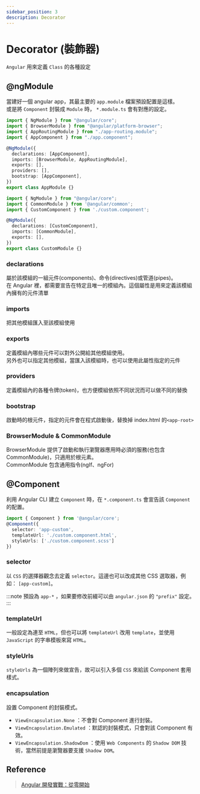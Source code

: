 ```yaml
---
sidebar_position: 3
description: Decorator
---
```


# Decorator (裝飾器)
`Angular` 用來定義 `Class` 的各種設定

## @ngModule

當建好一個 angular app，其最主要的 `app.module` 檔案預設配置是這樣。<br />
或是將 `Component` 封裝成 `Module` 時， `*.module.ts` 會有對應的設定。

```typescript app.module.ts
import { NgModule } from "@angular/core";
import { BrowserModule } from "@angular/platform-browser";
import { AppRoutingModule } from "./app-routing.module";
import { AppComponent } from "./app.component";

@NgModule({
  declarations: [AppComponent],
  imports: [BrowserModule, AppRoutingModule],
  exports: [],
  providers: [],
  bootstrap: [AppComponent],
})
export class AppModule {}
```

```typescript custom.module.ts
import { NgModule } from "@angular/core";
import { CommonModule } from '@angular/common';
import { CustomComponent } from './custom.component';

@NgModule({
  declarations: [CustomComponent],
  imports: [CommonModule],
  exports: [],
})
export class CustomModule {}
```

### declarations

屬於該模組的一組元件(components)、命令(directives)或管道(pipes)。<br />
在 Angular 裡，都需要宣告在特定且唯一的模組內。這個屬性是用來定義該模組內擁有的元件清單

### imports

把其他模組匯入至該模組使用

### exports

定義模組內哪些元件可以對外公開給其他模組使用。<br />
另外也可以指定其他模組，當匯入該模組時，也可以使用此屬性指定的元件

### providers

定義模組內的各種令牌(token)，也方便模組依照不同狀況而可以做不同的替換

### bootstrap

啟動時的根元件，指定的元件會在程式啟動後，替換掉 index.html 的`<app-root>`

### BrowserModule & CommonModule

BrowserModule 提供了啟動和執行瀏覽器應用時必須的服務(也包含 CommonModule)，只適用於根元素。<br />
CommonModule 包含通用指令(ngIf、ngFor)


## @Component

利用 Angular CLI 建立 `Component` 時，在 `*.component.ts` 會宣告該 `Component` 的配置。

```typescript
import { Component } from '@angular/core';
@Component({
  selector: 'app-custom',
  templateUrl: './custom.component.html',
  styleUrls: ['./custom.component.scss']
})
```

### selector
以 `CSS` 的選擇器觀念去定義 `selector`。這邊也可以改成其他 CSS 選取器，例如： `[app-custom]`。

:::note
預設為 `app-*` ，如果要修改前綴可以由 `angular.json` 的 `"prefix"` 設定。
:::

### templateUrl
一般設定為連至 `HTML`，但也可以將 `templateUrl` 改用 `template`，並使用 `JavaScript` 的字串模板來寫 `HTML`。

### styleUrls
`styleUrls` 為一個陣列來做宣告，故可以引入多個 `CSS` 來給該 Component 套用樣式。

### encapsulation
設置 Component 的封裝模式。

- `ViewEncapsulation.None` ：不會對 Component 進行封裝。
- `ViewEncapsulation.Emulated` ：默認的封裝模式，只會對該 Component 有效。
- `ViewEncapsulation.ShadowDom` ：使用 `Web Components` 的 `Shadow DOM` 技術，當然前提是瀏覽器要支援 `Shadow DOM`。

## Reference

> [Angular 開發實戰：從零開始](https://www.udemy.com/course/angular-zero/) 